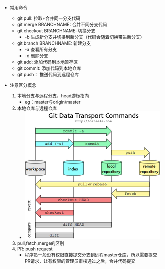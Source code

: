 - 常用命令
    - git pull: 拉取+合并同一分支代码
    - git merge BRANCHNAME: 合并不同分支代码
    - git checkout BRANCHNAME: 切换分支
        - -b 生成新分支并切换到新分支（代码会随着切换带进新分支）
    - git branch BRANCHNAME: 新建分支
        - -a 查看所有分支
        - -d 删除分支
    - git add: 添加代码到本地暂存区
    - git commit: 添加代码到本地仓库
    - git push： 推送代码到远程仓库

- 注意区分概念
    1. 本地分支与远程分支，head游标指向
        - eg：master与origin/master
    2. 本地仓库与远程仓库
        - ![./img/git.png](./img/git.png)
    3. pull,fetch,merge的区别
    4. PR: push request
        - 程序员一般没有权限直接提交分支到远程master仓库，所以需要提交PR请求，让有权限的管理员审核通过之后，合并代码提交
